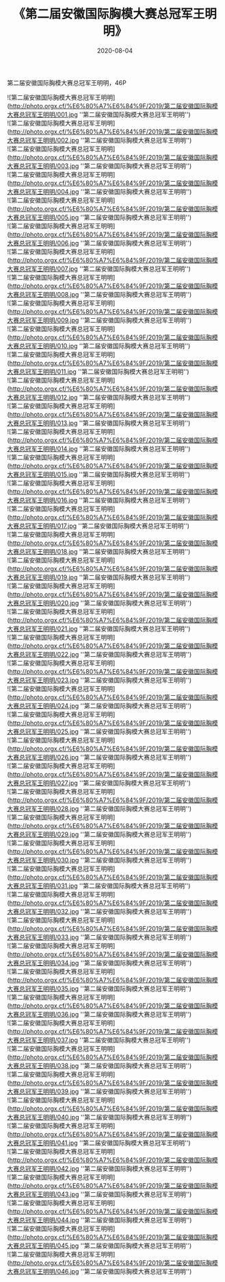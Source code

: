 ﻿---
layout: post
title:  《第二届安徽国际胸模大赛总冠军王明明》
date:   2020-08-04
image: http://photo.orgx.cf/%E6%80%A7%E6%84%9F/2019/第二届安徽国际胸模大赛总冠军王明明/000.jpg
categories: [美女, 性感, 泳衣]
---

第二届安徽国际胸模大赛总冠军王明明，46P

![第二届安徽国际胸模大赛总冠军王明明](http://photo.orgx.cf/%E6%80%A7%E6%84%9F/2019/第二届安徽国际胸模大赛总冠军王明明/001.jpg ''第二届安徽国际胸模大赛总冠军王明明'') <br>
![第二届安徽国际胸模大赛总冠军王明明](http://photo.orgx.cf/%E6%80%A7%E6%84%9F/2019/第二届安徽国际胸模大赛总冠军王明明/002.jpg ''第二届安徽国际胸模大赛总冠军王明明'') <br>
![第二届安徽国际胸模大赛总冠军王明明](http://photo.orgx.cf/%E6%80%A7%E6%84%9F/2019/第二届安徽国际胸模大赛总冠军王明明/003.jpg ''第二届安徽国际胸模大赛总冠军王明明'') <br>
![第二届安徽国际胸模大赛总冠军王明明](http://photo.orgx.cf/%E6%80%A7%E6%84%9F/2019/第二届安徽国际胸模大赛总冠军王明明/004.jpg ''第二届安徽国际胸模大赛总冠军王明明'') <br>
![第二届安徽国际胸模大赛总冠军王明明](http://photo.orgx.cf/%E6%80%A7%E6%84%9F/2019/第二届安徽国际胸模大赛总冠军王明明/005.jpg ''第二届安徽国际胸模大赛总冠军王明明'') <br>
![第二届安徽国际胸模大赛总冠军王明明](http://photo.orgx.cf/%E6%80%A7%E6%84%9F/2019/第二届安徽国际胸模大赛总冠军王明明/006.jpg ''第二届安徽国际胸模大赛总冠军王明明'') <br>
![第二届安徽国际胸模大赛总冠军王明明](http://photo.orgx.cf/%E6%80%A7%E6%84%9F/2019/第二届安徽国际胸模大赛总冠军王明明/007.jpg ''第二届安徽国际胸模大赛总冠军王明明'') <br>
![第二届安徽国际胸模大赛总冠军王明明](http://photo.orgx.cf/%E6%80%A7%E6%84%9F/2019/第二届安徽国际胸模大赛总冠军王明明/008.jpg ''第二届安徽国际胸模大赛总冠军王明明'') <br>
![第二届安徽国际胸模大赛总冠军王明明](http://photo.orgx.cf/%E6%80%A7%E6%84%9F/2019/第二届安徽国际胸模大赛总冠军王明明/009.jpg ''第二届安徽国际胸模大赛总冠军王明明'') <br>
![第二届安徽国际胸模大赛总冠军王明明](http://photo.orgx.cf/%E6%80%A7%E6%84%9F/2019/第二届安徽国际胸模大赛总冠军王明明/010.jpg ''第二届安徽国际胸模大赛总冠军王明明'') <br>
![第二届安徽国际胸模大赛总冠军王明明](http://photo.orgx.cf/%E6%80%A7%E6%84%9F/2019/第二届安徽国际胸模大赛总冠军王明明/011.jpg ''第二届安徽国际胸模大赛总冠军王明明'') <br>
![第二届安徽国际胸模大赛总冠军王明明](http://photo.orgx.cf/%E6%80%A7%E6%84%9F/2019/第二届安徽国际胸模大赛总冠军王明明/012.jpg ''第二届安徽国际胸模大赛总冠军王明明'') <br>
![第二届安徽国际胸模大赛总冠军王明明](http://photo.orgx.cf/%E6%80%A7%E6%84%9F/2019/第二届安徽国际胸模大赛总冠军王明明/013.jpg ''第二届安徽国际胸模大赛总冠军王明明'') <br>
![第二届安徽国际胸模大赛总冠军王明明](http://photo.orgx.cf/%E6%80%A7%E6%84%9F/2019/第二届安徽国际胸模大赛总冠军王明明/014.jpg ''第二届安徽国际胸模大赛总冠军王明明'') <br>
![第二届安徽国际胸模大赛总冠军王明明](http://photo.orgx.cf/%E6%80%A7%E6%84%9F/2019/第二届安徽国际胸模大赛总冠军王明明/015.jpg ''第二届安徽国际胸模大赛总冠军王明明'') <br>
![第二届安徽国际胸模大赛总冠军王明明](http://photo.orgx.cf/%E6%80%A7%E6%84%9F/2019/第二届安徽国际胸模大赛总冠军王明明/016.jpg ''第二届安徽国际胸模大赛总冠军王明明'') <br>
![第二届安徽国际胸模大赛总冠军王明明](http://photo.orgx.cf/%E6%80%A7%E6%84%9F/2019/第二届安徽国际胸模大赛总冠军王明明/017.jpg ''第二届安徽国际胸模大赛总冠军王明明'') <br>
![第二届安徽国际胸模大赛总冠军王明明](http://photo.orgx.cf/%E6%80%A7%E6%84%9F/2019/第二届安徽国际胸模大赛总冠军王明明/018.jpg ''第二届安徽国际胸模大赛总冠军王明明'') <br>
![第二届安徽国际胸模大赛总冠军王明明](http://photo.orgx.cf/%E6%80%A7%E6%84%9F/2019/第二届安徽国际胸模大赛总冠军王明明/019.jpg ''第二届安徽国际胸模大赛总冠军王明明'') <br>
![第二届安徽国际胸模大赛总冠军王明明](http://photo.orgx.cf/%E6%80%A7%E6%84%9F/2019/第二届安徽国际胸模大赛总冠军王明明/020.jpg ''第二届安徽国际胸模大赛总冠军王明明'') <br>
![第二届安徽国际胸模大赛总冠军王明明](http://photo.orgx.cf/%E6%80%A7%E6%84%9F/2019/第二届安徽国际胸模大赛总冠军王明明/021.jpg ''第二届安徽国际胸模大赛总冠军王明明'') <br>
![第二届安徽国际胸模大赛总冠军王明明](http://photo.orgx.cf/%E6%80%A7%E6%84%9F/2019/第二届安徽国际胸模大赛总冠军王明明/022.jpg ''第二届安徽国际胸模大赛总冠军王明明'') <br>
![第二届安徽国际胸模大赛总冠军王明明](http://photo.orgx.cf/%E6%80%A7%E6%84%9F/2019/第二届安徽国际胸模大赛总冠军王明明/023.jpg ''第二届安徽国际胸模大赛总冠军王明明'') <br>
![第二届安徽国际胸模大赛总冠军王明明](http://photo.orgx.cf/%E6%80%A7%E6%84%9F/2019/第二届安徽国际胸模大赛总冠军王明明/024.jpg ''第二届安徽国际胸模大赛总冠军王明明'') <br>
![第二届安徽国际胸模大赛总冠军王明明](http://photo.orgx.cf/%E6%80%A7%E6%84%9F/2019/第二届安徽国际胸模大赛总冠军王明明/025.jpg ''第二届安徽国际胸模大赛总冠军王明明'') <br>
![第二届安徽国际胸模大赛总冠军王明明](http://photo.orgx.cf/%E6%80%A7%E6%84%9F/2019/第二届安徽国际胸模大赛总冠军王明明/026.jpg ''第二届安徽国际胸模大赛总冠军王明明'') <br>
![第二届安徽国际胸模大赛总冠军王明明](http://photo.orgx.cf/%E6%80%A7%E6%84%9F/2019/第二届安徽国际胸模大赛总冠军王明明/027.jpg ''第二届安徽国际胸模大赛总冠军王明明'') <br>
![第二届安徽国际胸模大赛总冠军王明明](http://photo.orgx.cf/%E6%80%A7%E6%84%9F/2019/第二届安徽国际胸模大赛总冠军王明明/028.jpg ''第二届安徽国际胸模大赛总冠军王明明'') <br>
![第二届安徽国际胸模大赛总冠军王明明](http://photo.orgx.cf/%E6%80%A7%E6%84%9F/2019/第二届安徽国际胸模大赛总冠军王明明/029.jpg ''第二届安徽国际胸模大赛总冠军王明明'') <br>
![第二届安徽国际胸模大赛总冠军王明明](http://photo.orgx.cf/%E6%80%A7%E6%84%9F/2019/第二届安徽国际胸模大赛总冠军王明明/030.jpg ''第二届安徽国际胸模大赛总冠军王明明'') <br>
![第二届安徽国际胸模大赛总冠军王明明](http://photo.orgx.cf/%E6%80%A7%E6%84%9F/2019/第二届安徽国际胸模大赛总冠军王明明/031.jpg ''第二届安徽国际胸模大赛总冠军王明明'') <br>
![第二届安徽国际胸模大赛总冠军王明明](http://photo.orgx.cf/%E6%80%A7%E6%84%9F/2019/第二届安徽国际胸模大赛总冠军王明明/032.jpg ''第二届安徽国际胸模大赛总冠军王明明'') <br>
![第二届安徽国际胸模大赛总冠军王明明](http://photo.orgx.cf/%E6%80%A7%E6%84%9F/2019/第二届安徽国际胸模大赛总冠军王明明/033.jpg ''第二届安徽国际胸模大赛总冠军王明明'') <br>
![第二届安徽国际胸模大赛总冠军王明明](http://photo.orgx.cf/%E6%80%A7%E6%84%9F/2019/第二届安徽国际胸模大赛总冠军王明明/034.jpg ''第二届安徽国际胸模大赛总冠军王明明'') <br>
![第二届安徽国际胸模大赛总冠军王明明](http://photo.orgx.cf/%E6%80%A7%E6%84%9F/2019/第二届安徽国际胸模大赛总冠军王明明/035.jpg ''第二届安徽国际胸模大赛总冠军王明明'') <br>
![第二届安徽国际胸模大赛总冠军王明明](http://photo.orgx.cf/%E6%80%A7%E6%84%9F/2019/第二届安徽国际胸模大赛总冠军王明明/036.jpg ''第二届安徽国际胸模大赛总冠军王明明'') <br>
![第二届安徽国际胸模大赛总冠军王明明](http://photo.orgx.cf/%E6%80%A7%E6%84%9F/2019/第二届安徽国际胸模大赛总冠军王明明/037.jpg ''第二届安徽国际胸模大赛总冠军王明明'') <br>
![第二届安徽国际胸模大赛总冠军王明明](http://photo.orgx.cf/%E6%80%A7%E6%84%9F/2019/第二届安徽国际胸模大赛总冠军王明明/038.jpg ''第二届安徽国际胸模大赛总冠军王明明'') <br>
![第二届安徽国际胸模大赛总冠军王明明](http://photo.orgx.cf/%E6%80%A7%E6%84%9F/2019/第二届安徽国际胸模大赛总冠军王明明/039.jpg ''第二届安徽国际胸模大赛总冠军王明明'') <br>
![第二届安徽国际胸模大赛总冠军王明明](http://photo.orgx.cf/%E6%80%A7%E6%84%9F/2019/第二届安徽国际胸模大赛总冠军王明明/040.jpg ''第二届安徽国际胸模大赛总冠军王明明'') <br>
![第二届安徽国际胸模大赛总冠军王明明](http://photo.orgx.cf/%E6%80%A7%E6%84%9F/2019/第二届安徽国际胸模大赛总冠军王明明/041.jpg ''第二届安徽国际胸模大赛总冠军王明明'') <br>
![第二届安徽国际胸模大赛总冠军王明明](http://photo.orgx.cf/%E6%80%A7%E6%84%9F/2019/第二届安徽国际胸模大赛总冠军王明明/042.jpg ''第二届安徽国际胸模大赛总冠军王明明'') <br>
![第二届安徽国际胸模大赛总冠军王明明](http://photo.orgx.cf/%E6%80%A7%E6%84%9F/2019/第二届安徽国际胸模大赛总冠军王明明/043.jpg ''第二届安徽国际胸模大赛总冠军王明明'') <br>
![第二届安徽国际胸模大赛总冠军王明明](http://photo.orgx.cf/%E6%80%A7%E6%84%9F/2019/第二届安徽国际胸模大赛总冠军王明明/044.jpg ''第二届安徽国际胸模大赛总冠军王明明'') <br>
![第二届安徽国际胸模大赛总冠军王明明](http://photo.orgx.cf/%E6%80%A7%E6%84%9F/2019/第二届安徽国际胸模大赛总冠军王明明/045.jpg ''第二届安徽国际胸模大赛总冠军王明明'') <br>
![第二届安徽国际胸模大赛总冠军王明明](http://photo.orgx.cf/%E6%80%A7%E6%84%9F/2019/第二届安徽国际胸模大赛总冠军王明明/046.jpg ''第二届安徽国际胸模大赛总冠军王明明'') <br>
